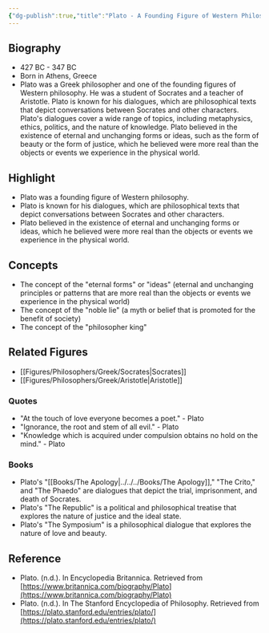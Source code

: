 ```yaml
---
{"dg-publish":true,"title":"Plato - A Founding Figure of Western Philosophy","tags":["figure","philosopher","Greek philosophy","metaphysics","ethics","politics"],"permalink":"/figures/philosophers/greek/plato/","dgPassFrontmatter":true}
---
```


## Biography

-   427 BC - 347 BC
-   Born in Athens, Greece
-   Plato was a Greek philosopher and one of the founding figures of Western philosophy. He was a student of Socrates and a teacher of Aristotle. Plato is known for his dialogues, which are philosophical texts that depict conversations between Socrates and other characters. Plato's dialogues cover a wide range of topics, including metaphysics, ethics, politics, and the nature of knowledge. Plato believed in the existence of eternal and unchanging forms or ideas, such as the form of beauty or the form of justice, which he believed were more real than the objects or events we experience in the physical world.

## Highlight

-   Plato was a founding figure of Western philosophy.
-   Plato is known for his dialogues, which are philosophical texts that depict conversations between Socrates and other characters.
-   Plato believed in the existence of eternal and unchanging forms or ideas, which he believed were more real than the objects or events we experience in the physical world.

## Concepts

-   The concept of the "eternal forms" or "ideas" (eternal and unchanging principles or patterns that are more real than the objects or events we experience in the physical world)
-   The concept of the "noble lie" (a myth or belief that is promoted for the benefit of society)
-   The concept of the "philosopher king"

## Related Figures

-   [[Figures/Philosophers/Greek/Socrates\|Socrates]]
-   [[Figures/Philosophers/Greek/Aristotle\|Aristotle]]

### Quotes

-   "At the touch of love everyone becomes a poet." - Plato
-   "Ignorance, the root and stem of all evil." - Plato
-   "Knowledge which is acquired under compulsion obtains no hold on the mind." - Plato

### Books

-   Plato's "[[Books/The Apology\|../../../Books/The Apology]]," "The Crito," and "The Phaedo" are dialogues that depict the trial, imprisonment, and death of Socrates.
-   Plato's "The Republic" is a political and philosophical treatise that explores the nature of justice and the ideal state.
-   Plato's "The Symposium" is a philosophical dialogue that explores the nature of love and beauty.

## Reference

-   Plato. (n.d.). In Encyclopedia Britannica. Retrieved from [https://www.britannica.com/biography/Plato](https://www.britannica.com/biography/Plato)
-   Plato. (n.d.). In The Stanford Encyclopedia of Philosophy. Retrieved from [https://plato.stanford.edu/entries/plato/](https://plato.stanford.edu/entries/plato/)